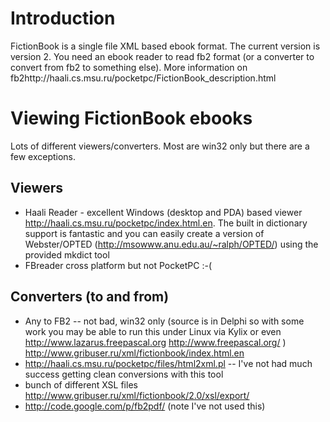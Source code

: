 # Introduction #

FictionBook is a single file XML based ebook format. The current version is version 2. You need an ebook reader to read fb2 format (or a converter to convert from fb2 to something else). More information on fb2http://haali.cs.msu.ru/pocketpc/FictionBook\_description.html

# Viewing FictionBook ebooks #

Lots of different viewers/converters. Most are win32 only but there are a few exceptions.

## Viewers ##

  * Haali Reader - excellent Windows (desktop and PDA) based viewer http://haali.cs.msu.ru/pocketpc/index.html.en. The built in dictionary support is fantastic and you can easily create a version of Webster/OPTED (http://msowww.anu.edu.au/~ralph/OPTED/) using the provided mkdict tool
  * FBreader cross platform but not PocketPC :-(

## Converters (to and from) ##

  * Any to FB2 -- not bad, win32 only (source is in Delphi so with some work you may be able to run this under Linux via Kylix or even http://www.lazarus.freepascal.org http://www.freepascal.org/ ) http://www.gribuser.ru/xml/fictionbook/index.html.en
  * http://haali.cs.msu.ru/pocketpc/files/html2xml.pl -- I've not had much success getting clean conversions with this tool
  * bunch of different XSL files http://www.gribuser.ru/xml/fictionbook/2.0/xsl/export/
  * http://code.google.com/p/fb2pdf/ (note I've not used this)

